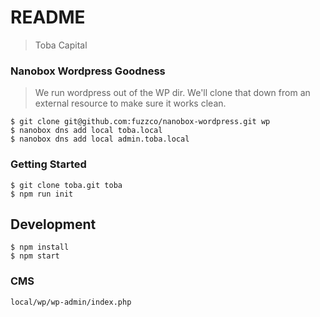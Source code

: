 # README

> Toba Capital

### Nanobox Wordpress Goodness

> We run wordpress out of the WP dir. We'll clone that down from an external resource to make sure it works clean.

```
$ git clone git@github.com:fuzzco/nanobox-wordpress.git wp
$ nanobox dns add local toba.local
$ nanobox dns add local admin.toba.local
```

### Getting Started

```
$ git clone toba.git toba
$ npm run init
```

##  Development

```
$ npm install
$ npm start
```

### CMS
`local/wp/wp-admin/index.php`